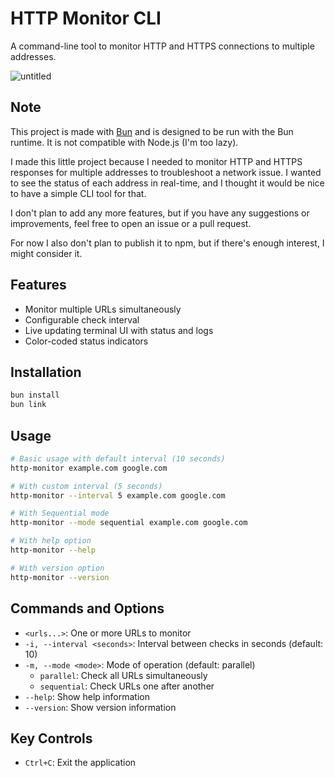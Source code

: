 # HTTP Monitor CLI

A command-line tool to monitor HTTP and HTTPS connections to multiple addresses.

![untitled](https://github.com/user-attachments/assets/908b513b-8912-46b1-b1ee-14791ab2c0a4)

## Note

This project is made with [Bun](https://bun.sh/) and is designed to be run with the Bun runtime. It is not compatible with Node.js (I'm too lazy).

I made this little project because I needed to monitor HTTP and HTTPS responses for multiple addresses to troubleshoot a network issue. I wanted to see the status of each address in real-time, and I thought it would be nice to have a simple CLI tool for that.

I don't plan to add any more features, but if you have any suggestions or improvements, feel free to open an issue or a pull request.

For now I also don't plan to publish it to npm, but if there's enough interest, I might consider it.

## Features

- Monitor multiple URLs simultaneously
- Configurable check interval
- Live updating terminal UI with status and logs
- Color-coded status indicators

## Installation

```bash
bun install
bun link
```

## Usage

```bash
# Basic usage with default interval (10 seconds)
http-monitor example.com google.com

# With custom interval (5 seconds)
http-monitor --interval 5 example.com google.com

# With Sequential mode
http-monitor --mode sequential example.com google.com

# With help option
http-monitor --help

# With version option
http-monitor --version
```

## Commands and Options

- `<urls...>`: One or more URLs to monitor
- `-i, --interval <seconds>`: Interval between checks in seconds (default: 10)
- `-m, --mode <mode>`: Mode of operation (default: parallel)
	- `parallel`: Check all URLs simultaneously
	- `sequential`: Check URLs one after another
- `--help`: Show help information
- `--version`: Show version information

## Key Controls

- `Ctrl+C`: Exit the application
